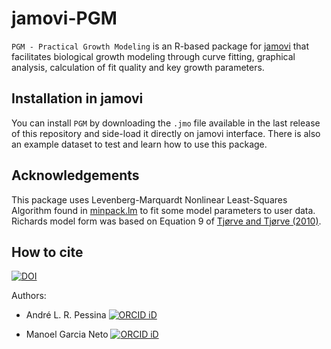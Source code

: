# jamovi-PGM

`PGM - Practical Growth Modeling` is an R-based package for
[jamovi](https://www.jamovi.org) that facilitates biological growth
modeling through curve fitting, graphical analysis, calculation of fit
quality and key growth parameters.

## Installation in jamovi

You can install `PGM` by downloading the `.jmo` file available in the
last release of this repository and side-load it directly on jamovi
interface. There is also an example dataset to test and learn how to use
this package.

## Acknowledgements

This package uses Levenberg-Marquardt Nonlinear Least-Squares Algorithm
found in
[minpack.lm](https://cran.r-project.org/web/packages/minpack.lm/index.html)
to fit some model parameters to user data. Richards model form was based 
on Equation 9 of [Tjørve and Tjørve (2010)](https://doi.org/10.1016/j.jtbi.2010.09.008).

## How to cite

[![DOI](https://zenodo.org/badge/992059711.svg)](https://doi.org/10.5281/zenodo.15764773)

Authors:

-   André L. R. Pessina [![ORCID
    iD](https://orcid.org/sites/default/files/images/orcid_16x16.png)](https://orcid.org/0000-0002-5306-0731)

-   Manoel Garcia Neto [![ORCID
    iD](https://orcid.org/sites/default/files/images/orcid_16x16.png)](https://orcid.org/0000-0002-5574-0183)
